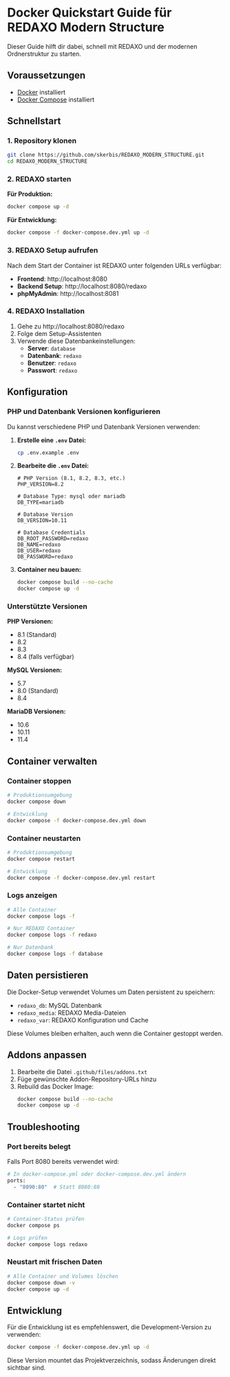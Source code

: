 # Docker Quickstart Guide für REDAXO Modern Structure

Dieser Guide hilft dir dabei, schnell mit REDAXO und der modernen Ordnerstruktur zu starten.

## Voraussetzungen

- [Docker](https://docs.docker.com/get-docker/) installiert
- [Docker Compose](https://docs.docker.com/compose/install/) installiert

## Schnellstart

### 1. Repository klonen

```bash
git clone https://github.com/skerbis/REDAXO_MODERN_STRUCTURE.git
cd REDAXO_MODERN_STRUCTURE
```

### 2. REDAXO starten

**Für Produktion:**
```bash
docker compose up -d
```

**Für Entwicklung:**
```bash
docker compose -f docker-compose.dev.yml up -d
```

### 3. REDAXO Setup aufrufen

Nach dem Start der Container ist REDAXO unter folgenden URLs verfügbar:

- **Frontend**: http://localhost:8080
- **Backend Setup**: http://localhost:8080/redaxo
- **phpMyAdmin**: http://localhost:8081

### 4. REDAXO Installation

1. Gehe zu http://localhost:8080/redaxo
2. Folge dem Setup-Assistenten
3. Verwende diese Datenbankeinstellungen:
   - **Server**: `database`
   - **Datenbank**: `redaxo`
   - **Benutzer**: `redaxo`
   - **Passwort**: `redaxo`

## Konfiguration

### PHP und Datenbank Versionen konfigurieren

Du kannst verschiedene PHP und Datenbank Versionen verwenden:

1. **Erstelle eine `.env` Datei:**
   ```bash
   cp .env.example .env
   ```

2. **Bearbeite die `.env` Datei:**
   ```env
   # PHP Version (8.1, 8.2, 8.3, etc.)
   PHP_VERSION=8.2
   
   # Database Type: mysql oder mariadb
   DB_TYPE=mariadb
   
   # Database Version
   DB_VERSION=10.11
   
   # Database Credentials
   DB_ROOT_PASSWORD=redaxo
   DB_NAME=redaxo
   DB_USER=redaxo
   DB_PASSWORD=redaxo
   ```

3. **Container neu bauen:**
   ```bash
   docker compose build --no-cache
   docker compose up -d
   ```

### Unterstützte Versionen

**PHP Versionen:**
- 8.1 (Standard)
- 8.2
- 8.3
- 8.4 (falls verfügbar)

**MySQL Versionen:**
- 5.7
- 8.0 (Standard)
- 8.4

**MariaDB Versionen:**
- 10.6
- 10.11
- 11.4

## Container verwalten

### Container stoppen
```bash
# Produktionsumgebung
docker compose down

# Entwicklung  
docker compose -f docker-compose.dev.yml down
```

### Container neustarten
```bash
# Produktionsumgebung
docker compose restart

# Entwicklung
docker compose -f docker-compose.dev.yml restart
```

### Logs anzeigen
```bash
# Alle Container
docker compose logs -f

# Nur REDAXO Container
docker compose logs -f redaxo

# Nur Datenbank
docker compose logs -f database
```

## Daten persistieren

Die Docker-Setup verwendet Volumes um Daten persistent zu speichern:
- `redaxo_db`: MySQL Datenbank
- `redaxo_media`: REDAXO Media-Dateien  
- `redaxo_var`: REDAXO Konfiguration und Cache

Diese Volumes bleiben erhalten, auch wenn die Container gestoppt werden.

## Addons anpassen

1. Bearbeite die Datei `.github/files/addons.txt`
2. Füge gewünschte Addon-Repository-URLs hinzu
3. Rebuild das Docker Image:
   ```bash
   docker compose build --no-cache
   docker compose up -d
   ```

## Troubleshooting

### Port bereits belegt
Falls Port 8080 bereits verwendet wird:
```bash
# In docker-compose.yml oder docker-compose.dev.yml ändern
ports:
  - "8090:80"  # Statt 8080:80
```

### Container startet nicht
```bash
# Container-Status prüfen
docker compose ps

# Logs prüfen
docker compose logs redaxo
```

### Neustart mit frischen Daten
```bash
# Alle Container und Volumes löschen
docker compose down -v
docker compose up -d
```

## Entwicklung

Für die Entwicklung ist es empfehlenswert, die Development-Version zu verwenden:

```bash
docker compose -f docker-compose.dev.yml up -d
```

Diese Version mountet das Projektverzeichnis, sodass Änderungen direkt sichtbar sind.